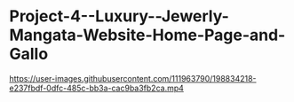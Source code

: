 # Project-4--Luxury--Jewerly-Mangata-Website-Home-Page-and-Gallo



https://user-images.githubusercontent.com/111963790/198834218-e237fbdf-0dfc-485c-bb3a-cac9ba3fb2ca.mp4


